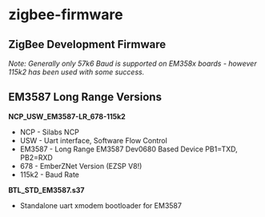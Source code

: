 # zigbee-firmware
## ZigBee Development Firmware

_Note: Generally only 57k6 Baud is supported on EM358x boards - however 115k2 has been used with some success._

## EM3587 Long Range Versions
__NCP_USW_EM3587-LR_678-115k2__
* NCP - Silabs NCP
* USW - Uart interface, Software Flow Control 
* EM3587 - Long Range EM3587 Dev0680 Based Device PB1=TXD, PB2=RXD
* 678 - EmberZNet Version (EZSP V8!)
* 115k2 - Baud Rate

__BTL_STD_EM3587.s37__
* Standalone uart xmodem bootloader for EM3587
